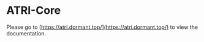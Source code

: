 # ATRI-Core
Please go to [https://atri.dormant.top/](https://atri.dormant.top/) to view the documentation.
